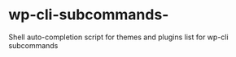 # wp-cli-subcommands-
Shell auto-completion script for themes and plugins list for wp-cli subcommands 
